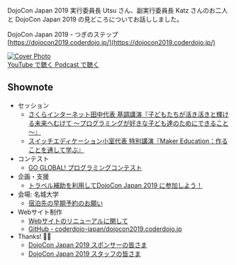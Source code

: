 DojoCon Japan 2019 実行委員長 Utsu さん、副実行委員長 Katz さんのお二人と DojoCon Japan 2019 の見どころについてお話ししました。

DojoCon Japan 2019 - つぎのステップ    
[https://dojocon2019.coderdojo.jp/](https://dojocon2019.coderdojo.jp/)

<div class='episode-cover'>
  <a href='https://www.youtube.com/watch?v=uGTWCBIchKI&list=PL94GDfaSQTmJxxnapafkApHYgQUJ6ABUU&index=15'
     target='_blank' rel='noopenner'>
    <img src='/podcasts/15.png' alt='Cover Photo'>
  </a>
  <div class='btn-cover'>
    <a class='btn-blue' href='https://www.youtube.com/watch?v=uGTWCBIchKI&list=PL94GDfaSQTmJxxnapafkApHYgQUJ6ABUU&index=15' target='_blank' rel='noopenner'><i class='fa fa-youtube'></i> YouTube で聴く </a>
    <a class='btn-blue' href='https://podcasters.spotify.com/pod/show/coderdojo-japan/episodes/015---DojoCon-Japan-2019-euhiu5' target='_blank' rel='noopenner'><i class='fas fa-podcast'></i> Podcast で聴く </a>
  </div>
</div>


## Shownote

- セッション
  - [さくらインターネット田中代表 基調講演『子どもたちが活き活きと輝ける未来へむけて ～プログラミングが好きな子ども達のためにできること～』](https://dojocon2019.coderdojo.jp/session/11/)
  - [スイッチエディケーション小室代表 特別講演『Maker Education：作ることを通して学ぶ』](https://dojocon2019.coderdojo.jp/session/3/)
- コンテスト
  - [GO GLOBAL! プログラミングコンテスト](https://dojocon2019.coderdojo.jp/contests/1/)
- 企画・支援
  - [トラベル補助を利用してDojoCon Japan 2019 に参加しよう！](https://dojocon2019.coderdojo.jp/posts/6/)
- 会場: 名城大学
  - [宿泊先の早期予約のお願い](https://dojocon2019.coderdojo.jp/posts/3/)
- Webサイト制作
  - [Webサイトのリニューアルに関して](https://dojocon2019.coderdojo.jp/posts/4/)
  - [GitHub - coderdojo-japan/dojocon2019.coderdojo.jp](https://github.com/coderdojo-japan/dojocon2019.coderdojo.jp)
- Thanks! 👏✨
  - [DojoCon Japan 2019 スポンサーの皆さま](https://dojocon2019.coderdojo.jp/#sponsors)
  - [DojoCon Japan 2019 スタッフの皆さま](https://dojocon2019.coderdojo.jp/#staff)
